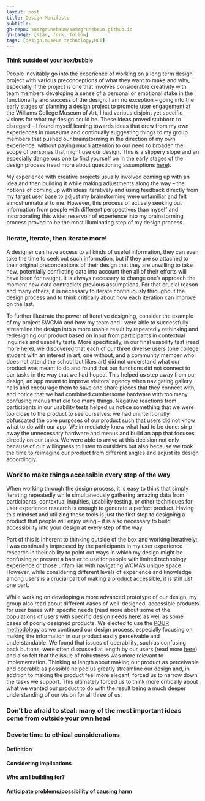 ```yaml
---
layout: post
title: Design Manifesto
subtitle: 
gh-repo: samzgrunebaum/samzgrunebaum.github.io
gh-badge: [star, fork, follow]
tags: [design,museum technology,HCI]
---
```


#### Think outside of your box/bubble

People inevitably go into the experience of working on a long term design project with various preconceptions of what they want to make and why, especially if the project is one that involves considerable creativity with team members developing a sense of a personal or emotional stake in the functionality and success of the design. I am no exception – going into the early stages of planning a design project to promote user engagement at the Williams College Museum of Art, I had various disjoint yet specific visions for what my design could be. These ideas proved stubborn to disregard – I found myself leaning towards ideas that drew from my own experiences in museums and continually suggesting things to my group members that pushed our brainstorming in the direction of my own experience, without paying much attention to our need to broaden the scope of personas that might use our design. This is a slippery slope and an especially dangerous one to find yourself on in the early stages of the design process (read more about questioning assumptions [here](http://faculty.washington.edu/ajko/books/design-methods/how-to-be-creative.html)). 

My experience with creative projects usually involved coming up with an idea and then building it while making adjustments along the way – the notions of coming up with ideas iteratively and using feedback directly from my target user base to adjust my brainstorming were unfamiliar and felt almost unnatural to me. However, this process of actively seeking out information from people with different perspectives than myself and incorporating this wider reservoir of experience into my brainstorming process proved to be the most illuminating step of my design process. 

### Iterate, iterate, then iterate more!

A designer can have access to all kinds of useful information, they can even take the time to seek out such information, but if they are so attached to their original preconceptions of their design that they are unwilling to take new, potentially conflicting data into account then all of their efforts will have been for naught. It is always necessary to change one’s approach the moment new data contradicts previous assumptions. For that crucial reason and many others, it is necessary to iterate continuously throughout the design process and to think critically about how each iteration can improve on the last.

To further illustrate the power of iterative designing, consider the example of my project SWCMA and how my team and I were able to successfully streamline the design into a more usable result by repeatedly rethinking and redesigning our product based on input from participants in contextual inquiries and usability tests. More specifically, in our final usability test (read more [here](https://cmpelz.github.io/2018-11-18-user_experience_design_overview/)), we discovered that each of our three diverse users (one college student with an interest in art, one without, and a community member who does not attend the school but likes art) did not understand what our product was meant to do and found that our functions did not connect to our tasks in the way that we had hoped. This helped us step away from our design, an app meant to improve visitors’ agency when navigating gallery halls and encourage them to save and share pieces that they connect with, and notice that we had combined cumbersome hardware with too many confusing menus that did too many things. Negative reactions from participants in our usability tests helped us notice something that we were too close to the product to see ourselves: we had unintentionally obfuscated the core purposes of our product such that users did not know what to do with our app. We immediately knew what had to be done: strip away the unnecessary hardware and menus and build an app that focuses directly on our tasks. We were able to arrive at this decision not only because of our willingness to listen to outsiders but also because we took the time to reimagine our product from different angles and adjust its design accordingly. 

### Work to make things accessible every step of the way

When working through the design process, it is easy to think that simply iterating repeatedly while simultaneously gathering amazing data from participants, contextual inquiries, usability testing, or other techniques for user experience research is enough to generate a perfect product. Having this mindset and utilizing these tools is just the first step to designing a product that people will enjoy using – it is also necessary to build accessibility into your design at every step of the way. 

Part of this is inherent to thinking outside of the box and working iteratively: I was continually impressed by the participants in my user experience research in their ability to point out ways in which my design might be confusing or present a barrier to use for people with limited technology experience or those unfamiliar with navigating WCMA’s unique space. However, while considering different levels of experience and knowledge among users is a crucial part of making a product accessible, it is still just one part.

While working on developing a more advanced prototype of our design, my group also read about different cases of well-designed, accessible products for user bases with specific needs (read more about some of the populations of users with specific design needs [here](https://accessibility.blog.gov.uk/2016/09/02/dos-and-donts-on-designing-for-accessibility/)) as well as some cases of poorly designed products. We elected to use the [POUR methodology]( https://theblog.adobe.com/design-with-accessibility-in-mind-the-pour-methodology/) as we continued our design process, especially focusing on making the information in our product easily perceivable and understandable. We found that issues of operability, such as confusing back buttons, were often discussed at length by our users (read more [here]( https://cmpelz.github.io/2018-11-8-usability_review/)) and also felt that the issue of robustness was more relevant to implementation. Thinking at length about making our product as perceivable and operable as possible helped us greatly streamline our design and, in addition to making the product feel more elegant, forced us to narrow down the tasks we support. This ultimately forced us to think more critically about what we wanted our product to do with the result being a much deeper understanding of our vision for all three of us.

### Don't be afraid to steal: many of the most important ideas come from outside your own head



### Devote time to ethical considerations

#### Definition



#### Considering implications



#### Who am I building for?



#### Anticipate problems/possibility of causing harm


